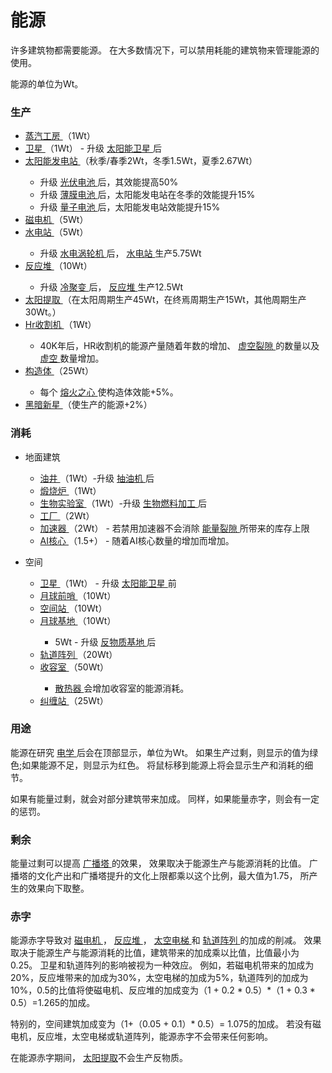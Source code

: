 # 能源
<p>
      许多建筑物都需要能源。
      在大多数情况下，可以禁用耗能的建筑物来管理能源的使用。
<p>
      能源的单位为Wt。
</p>

### 生产
<ul>
    <li>
      <a href="?file=001-猫咪百科/01-建筑物/06-工业建筑#蒸汽工房">
            蒸汽工房
      </a>
          （1Wt）
    </li>
    <li>
      <a href="?file=001-猫咪百科/07-空间/03-喵星#卫星">
            卫星
      </a>
          （1Wt） - 升级
          <a href="?file=001-猫咪百科/04-工坊/01-升级#太阳能卫星">
            太阳能卫星
      </a>
      后
    </li>
    <li>
      <a href="?file=001-猫咪百科/01-建筑物/01-食物生产#太阳能发电站">
            太阳能发电站
      </a>
          （秋季/春季2Wt，冬季1.5Wt，夏季2.67Wt）
    </li>
    <ul>
      <li>
                升级
        <a href="?file=001-猫咪百科/04-工坊/01-升级#光伏电池">
              光伏电池
        </a>
            后，其效能提高50%
      </li>
      <li> 升级
            <a href="?file=001-猫咪百科/04-工坊/01-升级#薄膜电池"> 薄膜电池
            </a>
            后，太阳能发电站在冬季的效能提升15%
      <li> 升级
            <a href="?file=001-猫咪百科/04-工坊/01-升级#量子电池">
            量子电池
            </a>
            后，太阳能发电站效能提升15%
    </ul>
    <li>
      <a href="?file=001-猫咪百科/01-建筑物/06-工业建筑#磁电机">
            磁电机
      </a>
          （5Wt）
    </li>
    <li>
      <a href="?file=001-猫咪百科/01-建筑物/01-食物生产#水电站">
            水电站
      </a>
          （5Wt）
    </li>
    <ul>
      <li>
            升级
          <a href="?file=001-猫咪百科/04-工坊/01-升级#水电涡轮机">
              水电涡轮机
          </a>
            后，
            <a href="?file=001-猫咪百科/01-建筑物/01-食物生产#水电站">
            水电站
            </a>
            生产5.75Wt
        </a>
      </li>
    </ul>
    <li>
      <a href="?file=001-猫咪百科/01-建筑物/06-工业建筑#反应堆">
            反应堆
      </a>
          （10Wt）
    </li>
    <ul>
      <li>
            升级
        <a href="?file=001-猫咪百科/04-工坊/01-升级#冷聚变">
              冷聚变 
        </a>
            后，
              <a href="?file=001-猫咪百科/01-建筑物/06-工业建筑#反应堆">
            反应堆
            </a> 生产12.5Wt
      </li>
    </ul>
    <li>
      <a href="?file=001-猫咪百科/07-空间/07-太阳#太阳提取">
            太阳提取
      </a>
      （在太阳周期生产45Wt，在终焉周期生产15Wt，其他周期生产30Wt。）
    </li>
    <li>
    <a href="?file=001-猫咪百科/07-空间/11-暗影">
            Hr收割机
      </a>
          （1Wt）
    </li>
    <ul>
      <li>
            </a>
            40K年后，HR收割机的能源产量随着年数的增加、
            <a href="?file=001-猫咪百科/08-时间#虚空裂隙">
            虚空裂隙
            </a>
            的数量以及
            <a href="?file=003-资源大全/53-虚空">
            虚空
            </a>
            数量增加。
      </li>
    </ul>
    <li>
      <a href="?file=001-猫咪百科/07-空间/13-半人马座星系">
            构造体
      </a>（25Wt）
    </li>
    <ul>
    <li> 每个
      <a href="?file=001-猫咪百科/07-空间/13-半人马座星系">
      熔火之心
      </a>
      使构造体效能+5%。
    </ul>
    <li>
      <a href="?file=001-猫咪百科/06-宗教/003-奥秘神学#黑暗新星">
            黑暗新星
      </a>
          （使生产的能源+2%）
    </li>
  </ul>
  
### 消耗
<ul>
    <li>
          地面建筑
    </li>
    <ul>
      <li>
        <a href="?file=001-猫咪百科/01-建筑物/05-资源建筑#油井">
        油井
        </a> （1Wt）-升级
      <a href="?file=001-猫咪百科/04-工坊/01-升级#抽油机"> 抽油机
      </a> 后
      </li>
      <li>
        <a href="?file=001-猫咪百科/01-建筑物/06-工业建筑#煅烧炉">
              煅烧炉
        </a>
            （1Wt）
      </li>
      <li>
        <a href="?file=001-猫咪百科/01-建筑物/03-科技建筑#生物实验室"> 生物实验室
        </a>
        （1Wt）-升级
        <a href="?file=001-猫咪百科/04-工坊/01-升级#生物燃料加工">  生物燃料加工
        </a>后
      </li>
      <li>
        <a href="?file=001-猫咪百科/01-建筑物/06-工业建筑#工厂">
              工厂
        </a>
            （2Wt）
      </li>
      <li>
        <a href="?file=001-猫咪百科/01-建筑物/05-资源建筑#加速器">
              加速器
        </a>
            （2Wt） - 若禁用加速器不会消除
        <a href="?file=001-猫咪百科/04-工坊/01-升级#能量裂隙">
              能量裂隙
        </a>
        所带来的库存上限
      </li>
      <li>
        <a href="?file=001-猫咪百科/01-建筑物/09-超级建筑物#AI核心">
              AI核心
        </a>
            （1.5+） - 随着AI核心数量的增加而增加。
      </li>
    </ul>
  </ul>
  <ul>
    <li>
          空间
    </li>
    <ul>
      <li>
        <a href="?file=001-猫咪百科/07-空间/03-轨道#卫星">
              卫星
        </a>
            （1Wt） - 升级
          <a href="?file=001-猫咪百科/04-工坊/01-升级#太阳能卫星">
              太阳能卫星
          </a>
            前
        <a href="#workshop#Solar_Satellites">
        </a>
      </li>
      <li>
        <a href="?file=001-猫咪百科/07-空间/04-月球#月球前哨">
              月球前哨
        </a>
            （10Wt）
      </li>
      <li>
        <a href="?file=001-猫咪百科/07-空间/03-轨道#空间站">
              空间站
        </a>
            （10Wt） 
      </li>
      <li>
        <a href="?file=001-猫咪百科/07-空间/04-月球#月球基地">
              月球基地
        </a>
            （10Wt）
      </li>
      <ul>
        <li>
            5Wt - 升级
          <a href="?file=001-猫咪百科/04-工坊/01-升级#反物质基地">
                反物质基地
          </a>
          后
        </li>
      </ul>
      <li>
        <a href="?file=001-猫咪百科/07-空间/06-碧池#轨道阵列">
              轨道阵列
        </a>
            （20Wt）
      </li>
      <li>
        <a href="?file=001-猫咪百科/07-空间/07-太阳#收容室">
              收容室
        </a>
            （50Wt）
      </li>
      <ul>
        <li>
          <a href="?file=001-猫咪百科/07-空间/07-太阳#散热器">
                散热器
          </a>
              会增加收容室的能源消耗。
        </li>
      </ul>
      <li>
        <a href="?file=001-猫咪百科/07-空间/12-卡戎">
              纠缠站
        </a>
            （25Wt）
      </li>
    </ul>
  </ul>
  
### 用途
<p>
        能源在研究
        <a href="?file=001-猫咪百科/03-科学/01-科学#电学"> 电学
        </a>
        后会在顶部显示，单位为Wt。
        如果生产过剩，则显示的值为绿色;如果能源不足，则显示为红色。
        将鼠标移到能源上将会显示生产和消耗的细节。
  </p>
  <p>
        如果有能量过剩，就会对部分建筑带来加成。
        同样，如果能量赤字，则会有一定的惩罚。
  </p>
  
 ### 剩余
<p>
          能量过剩可以提高
          <a href="?file=001-猫咪百科/01-建筑物/07-文化建筑#广播塔">
          广播塔
          </a>
          的效果，
          效果取决于能源生产与能源消耗的比值。
          广播塔的文化产出和广播塔提升的文化上限都乘以这个比例，最大值为1.75，
          所产生的效果向下取整。
    
### 赤字
 <p>
      能源赤字导致对
      <a href="?file=001-猫咪百科/01-建筑物/06-工业建筑#磁电机">
      磁电机
      </a>
      ，
      <a href="?file=001-猫咪百科/01-建筑物/06-工业建筑#反应堆">
      反应堆
      </a>
      ，
      <a href="?file=001-猫咪百科/07-空间/03-喵星#太空电梯">
      太空电梯
      </a>
      和
      <a href="?file=001-猫咪百科/07-空间/06-碧池">
      轨道阵列
      </a>
      的加成的削减。
      效果取决于能源生产与能源消耗的比值，建筑带来的加成乘以比值，比值最小为0.25。
      卫星和轨道阵列的影响被视为一种效应。
      例如，若磁电机带来的加成为20%，反应堆带来的加成为30%，太空电梯的加成为5%，轨道阵列的加成为10%，0.5的比值将使磁电机、反应堆的加成变为（1 + 0.2 * 0.5）*（1 + 0.3 * 0.5）=1.265的加成。
      </p>
      特别的，空间建筑加成变为（1+（0.05 + 0.1）* 0.5）= 1.075的加成。
      若没有磁电机，反应堆，太空电梯或轨道阵列，能源赤字不会带来任何影响。
</p>
<p>在能源赤字期间， <a href="?file=001-猫咪百科/07-空间/07-太阳#太阳提取"> 太阳提取</a>不会生产反物质。</p>
